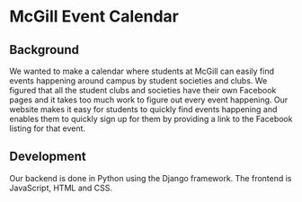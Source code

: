 # McGill Event Calendar

## Background
We wanted to make a calendar where students at McGill can easily find events happening around campus by student societies and clubs. We figured that all the student clubs and societies have their own Facebook pages and it takes too much work to figure out every event happening. Our website makes it easy for students to quickly find events happening and enables them to quickly sign up for them by providing a link to the Facebook listing for that event.

## Development
Our backend is done in Python using the Django framework. The frontend is JavaScript, HTML and CSS.

